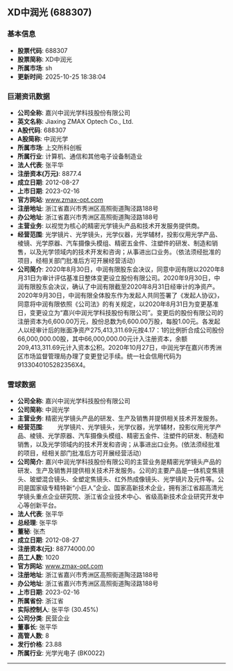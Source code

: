 ## XD中润光 (688307)

### 基本信息

- **股票代码**: 688307
- **股票简称**: XD中润光
- **所属市场**: sh
- **更新时间**: 2025-10-25 18:38:04

### 巨潮资讯数据

- **公司全称**: 嘉兴中润光学科技股份有限公司
- **英文名称**: Jiaxing ZMAX Optech Co., Ltd.
- **A股代码**: 688307
- **A股简称**: 中润光学
- **所属市场**: 上交所科创板
- **所属行业**: 计算机、通信和其他电子设备制造业
- **法人代表**: 张平华
- **注册资本(万元)**: 8877.4
- **成立日期**: 2012-08-27
- **上市日期**: 2023-02-16
- **官方网站**: www.zmax-opt.com
- **注册地址**: 浙江省嘉兴市秀洲区高照街道陶泾路188号
- **办公地址**: 浙江省嘉兴市秀洲区高照街道陶泾路188号
- **主营业务**: 以视觉为核心的精密光学镜头产品和技术开发服务提供商。
- **经营范围**: 光学镜片、光学镜头，光学仪器，光学辅材，投影仪用光学产品、棱镜、光学原器、汽车摄像头模组、精密五金件、注塑件的研发、制造和销售，以及光学领域内的技术开发和咨询；从事进出口业务。（依法须经批准的项目，经相关部门批准后方可开展经营活动）
- **公司简介**: 2020年8月30日，中润有限股东会决议，同意中润有限以2020年8月31日为审计评估基准日整体变更设立股份有限公司。2020年9月30日，中润有限股东会决议，确认了中润有限截至2020年8月31日经审计的净资产。2020年9月30日，中润有限全体股东作为发起人共同签署了《发起人协议》，同意将中润有限依照《公司法》的有关规定，以2020年8月31日为变更基准日，变更设立为“嘉兴中润光学科技股份有限公司”。变更后的股份有限公司的注册资本为6,600.00万元，股份总数为6,600.00万股，每股1.00元。各发起人以经审计后的账面净资产275,413,311.69元按4.17：1的比例折合成公司股份66,000,000.00股，其中66,000,000.00元计入注册资本，余额209,413,311.69元计入资本公积。2020年10月27日，中润光学在嘉兴市秀洲区市场监督管理局办理了变更登记手续。统一社会信用代码为9133040105282356X4。

### 雪球数据

- **公司全称**: 嘉兴中润光学科技股份有限公司
- **公司简称**: 中润光学
- **主营业务**: 精密光学镜头产品的研发、生产及销售并提供相关技术开发服务。
- **经营范围**: 　　光学镜片、光学镜头，光学仪器，光学辅材，投影仪用光学产品、棱镜、光学原器、汽车摄像头模组、精密五金件、注塑件的研发、制造和销售，以及光学领域内的技术开发和咨询；从事进出口业务。(依法须经批准的项目，经相关部门批准后方可开展经营活动）
- **公司简介**: 嘉兴中润光学科技股份有限公司的主营业务是精密光学镜头产品的研发、生产及销售并提供相关技术开发服务。公司的主要产品是一体机变焦镜头、玻塑混合镜头、全塑定焦镜头、红外热成像镜头、光学镜片及元件等。公司是国家级专精特新“小巨人”企业、国家高新技术企业，拥有浙江省超高清光学镜头重点企业研究院、浙江省企业技术中心、省级高新技术企业研究开发中心等创新平台。
- **法人代表**: 张平华
- **总经理**: 张平华
- **董秘**: 张杰
- **成立日期**: 2012-08-27
- **注册资本(元)**: 88774000.00
- **员工人数**: 1020
- **官方网站**: www.zmax-opt.com
- **注册地址**: 浙江省嘉兴市秀洲区高照街道陶泾路188号
- **办公地址**: 浙江省嘉兴市秀洲区高照街道陶泾路188号
- **上市日期**: 2023-02-16
- **所属省份**: 浙江省
- **实际控制人**: 张平华 (30.45%)
- **公司分类**: 民营企业
- **董事长**: 张平华
- **高管人数**: 8
- **发行价格**: 23.88
- **所属行业**: 光学光电子 (BK0022)

---